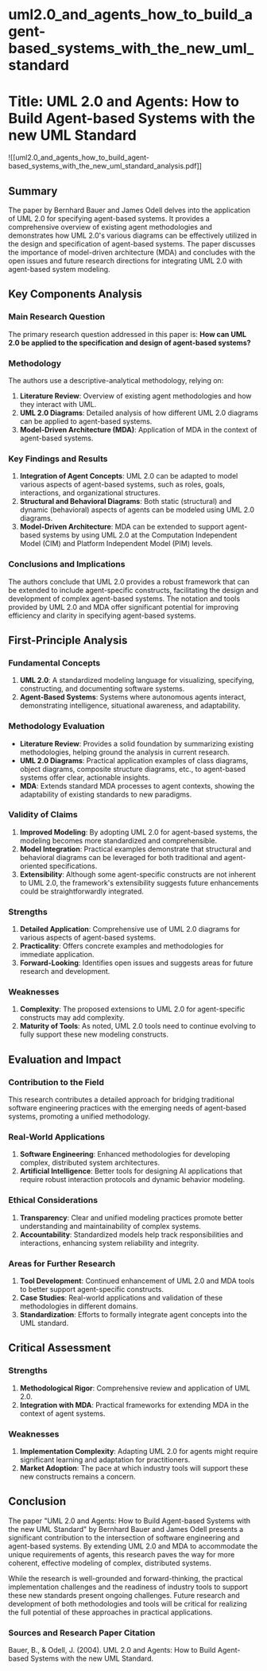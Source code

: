 # uml2.0_and_agents_how_to_build_agent-based_systems_with_the_new_uml_standard

# Title: UML 2.0 and Agents: How to Build Agent-based Systems with the new UML Standard
![[uml2.0_and_agents_how_to_build_agent-based_systems_with_the_new_uml_standard_analysis.pdf]]

## Summary
The paper by Bernhard Bauer and James Odell delves into the application of UML 2.0 for specifying agent-based systems. It provides a comprehensive overview of existing agent methodologies and demonstrates how UML 2.0's various diagrams can be effectively utilized in the design and specification of agent-based systems. The paper discusses the importance of model-driven architecture (MDA) and concludes with the open issues and future research directions for integrating UML 2.0 with agent-based system modeling.

## Key Components Analysis

### Main Research Question
The primary research question addressed in this paper is: **How can UML 2.0 be applied to the specification and design of agent-based systems?**

### Methodology
The authors use a descriptive-analytical methodology, relying on:
1. **Literature Review**: Overview of existing agent methodologies and how they interact with UML.
2. **UML 2.0 Diagrams**: Detailed analysis of how different UML 2.0 diagrams can be applied to agent-based systems.
3. **Model-Driven Architecture (MDA)**: Application of MDA in the context of agent-based systems.

### Key Findings and Results
1. **Integration of Agent Concepts**: UML 2.0 can be adapted to model various aspects of agent-based systems, such as roles, goals, interactions, and organizational structures.
2. **Structural and Behavioral Diagrams**: Both static (structural) and dynamic (behavioral) aspects of agents can be modeled using UML 2.0 diagrams.
3. **Model-Driven Architecture**: MDA can be extended to support agent-based systems by using UML 2.0 at the Computation Independent Model (CIM) and Platform Independent Model (PIM) levels.

### Conclusions and Implications
The authors conclude that UML 2.0 provides a robust framework that can be extended to include agent-specific constructs, facilitating the design and development of complex agent-based systems. The notation and tools provided by UML 2.0 and MDA offer significant potential for improving efficiency and clarity in specifying agent-based systems.

## First-Principle Analysis

### Fundamental Concepts
1. **UML 2.0**: A standardized modeling language for visualizing, specifying, constructing, and documenting software systems.
2. **Agent-Based Systems**: Systems where autonomous agents interact, demonstrating intelligence, situational awareness, and adaptability.

### Methodology Evaluation
- **Literature Review**: Provides a solid foundation by summarizing existing methodologies, helping ground the analysis in current research.
- **UML 2.0 Diagrams**: Practical application examples of class diagrams, object diagrams, composite structure diagrams, etc., to agent-based systems offer clear, actionable insights.
- **MDA**: Extends standard MDA processes to agent contexts, showing the adaptability of existing standards to new paradigms.

### Validity of Claims
1. **Improved Modeling**: By adopting UML 2.0 for agent-based systems, the modeling becomes more standardized and comprehensible.
2. **Model Integration**: Practical examples demonstrate that structural and behavioral diagrams can be leveraged for both traditional and agent-oriented specifications.
3. **Extensibility**: Although some agent-specific constructs are not inherent to UML 2.0, the framework's extensibility suggests future enhancements could be straightforwardly integrated.

### Strengths
1. **Detailed Application**: Comprehensive use of UML 2.0 diagrams for various aspects of agent-based systems.
2. **Practicality**: Offers concrete examples and methodologies for immediate application.
3. **Forward-Looking**: Identifies open issues and suggests areas for future research and development.

### Weaknesses
1. **Complexity**: The proposed extensions to UML 2.0 for agent-specific constructs may add complexity.
2. **Maturity of Tools**: As noted, UML 2.0 tools need to continue evolving to fully support these new modeling constructs.

## Evaluation and Impact

### Contribution to the Field
This research contributes a detailed approach for bridging traditional software engineering practices with the emerging needs of agent-based systems, promoting a unified methodology.

### Real-World Applications
1. **Software Engineering**: Enhanced methodologies for developing complex, distributed system architectures.
2. **Artificial Intelligence**: Better tools for designing AI applications that require robust interaction protocols and dynamic behavior modeling.

### Ethical Considerations
1. **Transparency**: Clear and unified modeling practices promote better understanding and maintainability of complex systems.
2. **Accountability**: Standardized models help track responsibilities and interactions, enhancing system reliability and integrity.

### Areas for Further Research
1. **Tool Development**: Continued enhancement of UML 2.0 and MDA tools to better support agent-specific constructs.
2. **Case Studies**: Real-world applications and validation of these methodologies in different domains.
3. **Standardization**: Efforts to formally integrate agent concepts into the UML standard.

## Critical Assessment

### Strengths
1. **Methodological Rigor**: Comprehensive review and application of UML 2.0.
2. **Integration with MDA**: Practical frameworks for extending MDA in the context of agent systems.

### Weaknesses
1. **Implementation Complexity**: Adapting UML 2.0 for agents might require significant learning and adaptation for practitioners.
2. **Market Adoption**: The pace at which industry tools will support these new constructs remains a concern.

## Conclusion

The paper "UML 2.0 and Agents: How to Build Agent-based Systems with the new UML Standard" by Bernhard Bauer and James Odell presents a significant contribution to the intersection of software engineering and agent-based systems. By extending UML 2.0 and MDA to accommodate the unique requirements of agents, this research paves the way for more coherent, effective modeling of complex, distributed systems.

While the research is well-grounded and forward-thinking, the practical implementation challenges and the readiness of industry tools to support these new standards present ongoing challenges. Future research and development of both methodologies and tools will be critical for realizing the full potential of these approaches in practical applications.

### Sources and Research Paper Citation
Bauer, B., & Odell, J. (2004). UML 2.0 and Agents: How to Build Agent-based Systems with the new UML Standard.